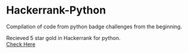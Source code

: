 # Hackerrank-Python

Compilation of code from python badge challenges from the beginning.

Recieved 5 star gold in Hackerrank for python. <br>
[Check Here](https://www.hackerrank.com/sakshammadan)

